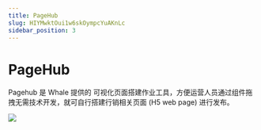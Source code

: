 ```yaml
---
title: PageHub
slug: HIYMwktOui1w6skOympcYuAKnLc
sidebar_position: 3
---
```



# PageHub

Pagehub 是 Whale 提供的 可视化页面搭建作业工具，方便运营人员通过组件拖拽无需技术开发，就可自行搭建行销相关页面 (H5 web page) 进行发布。

<img src="/assets/VpPUbC0ihoMCGKxpUHRcLNA4n2d.png" src-width="2782" src-height="2032"/>

